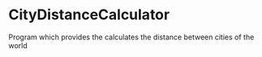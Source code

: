 # CityDistanceCalculator
Program which provides the calculates the distance between cities of the world